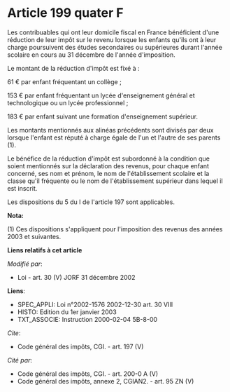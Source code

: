 # Article 199 quater F

Les contribuables qui ont leur domicile fiscal en France bénéficient d'une réduction de leur impôt sur le revenu lorsque les
enfants qu'ils ont à leur charge poursuivent des études secondaires ou supérieures durant l'année scolaire en cours au 31
décembre de l'année d'imposition. 

Le montant de la réduction d'impôt est fixé à : 

61 € par enfant fréquentant un collège ; 

153 € par enfant fréquentant un lycée d'enseignement général et technologique ou un lycée professionnel ; 

183 € par enfant suivant une formation d'enseignement supérieur. 

Les montants mentionnés aux alinéas précédents sont divisés par deux lorsque l'enfant est réputé à charge égale de l'un et
l'autre de ses parents (1). 

Le bénéfice de la réduction d'impôt est subordonné à la condition que soient mentionnés sur la déclaration des revenus, pour
chaque enfant concerné, ses nom et prénom, le nom de l'établissement scolaire et la classe qu'il fréquente ou le nom de
l'établissement supérieur dans lequel il est inscrit. 

Les dispositions du 5 du I de l'article 197 sont applicables.

**Nota:**

(1) Ces dispositions s'appliquent pour l'imposition des revenus des années 2003 et suivantes.

**Liens relatifs à cet article**

_Modifié par_:

  - Loi - art. 30 (V) JORF 31 décembre 2002

**Liens**:

  - SPEC_APPLI: Loi n°2002-1576 2002-12-30 art. 30 VIII
  - HISTO: Edition du 1er janvier 2003
  - TXT_ASSOCIE: Instruction 2000-02-04 5B-8-00

_Cite_:

  - Code général des impôts, CGI. - art. 197 (V)

_Cité par_:

  - Code général des impôts, CGI. - art. 200-0 A (V)
  - Code général des impôts, annexe 2, CGIAN2. - art. 95 ZN (V)
